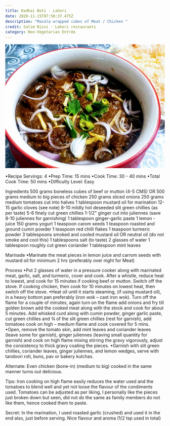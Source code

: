 ```yaml
---
title: Kadhai Boti - Lahori
date: 2020-11-15T07:50:37.475Z
description: "Masala wrapped cubes of Meat / Chicken "
credit: Salim Rizvi - Lahori restaurants
category: Non-Vegetarian Entrée
---
```

![](boti-kadhai-1.jpeg)

•Recipe Servings: 4
•Prep Time: 15 mins
•Cook Time: 30 - 40 mins
•Total Cook Time: 50 mins
•Difficulty Level: Easy 

Ingredients 
500 grams boneless cubes of beef or mutton (4-5 CMS) OR
500 grams medium to big pieces of chicken
250 grams sliced onions
250 grams medium tomatoes cut into halves
1 tablespoon mustard oil for marination
12-15 garlic cloves (see note)
8-10 mildly hot deseeded slit green chillies (as per taste)
5-6 finely cut green chillies 
1-1/2" ginger cut into juliennes (save 8-10 juliennes for garnishing)
1 tablespoon ginger-garlic paste
1 lemon  - juice
150 grams yogurt
1 teaspoon carom seeds
1 teaspoon roasted and ground cumin powder
1 teaspoon red chilli flakes
1 teaspoon turmeric powder
3 tablespoons smoked and cooled mustard oil OR
neutral oil (do not smoke and cool this)
1 tablespoons salt (to taste)
2 glasses of water
1 tablespoon roughly cut green coriander
1 tablespoon mint leaves

Marinade
•Marinate the meat pieces in lemon juice and carrom seeds with mustard oil for minimum 2 hrs (preferably over night for Meat)

Process
•Put 2 glasses of water in a pressure cooker along with marinated meat, garlic, salt, and turmeric, cover and cook. After a whistle, reduce heat to lowest, and cook for 15 minutes if cooking beef or mutton. Switch off the stove. If cooking chicken, then cook for 10 minutes on lowest heat, then switch off the stove. 
•Heat oil until it starts steaming, (if using mustard oil), in a heavy bottom pan preferably (iron wok – cast iron wok). Turn off the flame for a couple of minutes, again turn on the flame add onions and fry till golden brown add the cooked meat along with the stock and cook for about 5 minutes. 
Add whisked curd along with cumin powder, ginger garlic paste, cut green chillies and ¾ of the slit green chillies (rest for garnish), add tomatoes cook on high – medium flame and cook covered for 5 mins.
•Open, remove the tomato skin, add mint leaves and coriander leaves (leave some for garnish), ginger juliennes (leaving small quantity for garnish) and cook on high flame mixing stirring the gravy vigorously, adjust the consistency to thick gravy coating the pieces.
•Garnish with slit green chillies, coriander leaves, ginger juliennes, and lemon wedges, serve with tandoori roti, buns, pav or bakery kulchas. 

Alternate:
Even chicken (bone-in) (medium to big) cooked in the same manner turns out delicious.

Tips:
Iron cooking on high flame easily reduces the water used and the tomatoes to blend well and yet not loose the flavour of the condiments used. 
Tomatoes can be adjusted as per liking, I personally like the pieces just broken down but seen, did not do the same as family members do not like them, hence cooked them to paste. 

Secret:
In the marination, I used roasted garlic (crushed) and used it in the end also, just before serving. Nice flavour and aroma (1/2 tsp used in total)